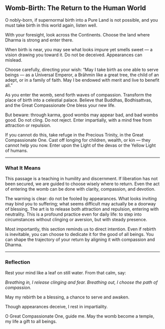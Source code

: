 ## Womb-Birth: The Return to the Human World

O nobly-born, if supernormal birth into a Pure Land is not possible, and you must take birth in this world again, listen well.

With your foresight, look across the Continents. Choose the land where Dharma is strong and enter there.

When birth is near, you may see what looks impure yet smells sweet — a vision drawing you toward it. Do not be deceived. Appearances can mislead.

Choose carefully, directing your wish:
“May I take birth as one able to serve beings — as a Universal Emperor, a Brāhmin like a great tree, the child of an adept, or in a family of faith. May I be endowed with merit and live to benefit all.”

As you enter the womb, send forth waves of compassion. Transform the place of birth into a celestial palace. Believe that Buddhas, Bodhisattvas, and the Great Compassionate One bless your new life.

But beware: through karma, good wombs may appear bad, and bad wombs good. Do not cling. Do not reject. Enter impartially, with a mind free from attraction or repulsion.

If you cannot do this, take refuge in the Precious Trinity, in the Great Compassionate One. Cast off longing for children, wealth, or kin — they cannot help you now. Enter upon the Light of the devas or the Yellow Light of humans.

---

### What It Means

This passage is a teaching in humility and discernment. If liberation has not been secured, we are guided to choose wisely where to return. Even the act of entering the womb can be done with clarity, compassion, and devotion.

The warning is clear: do not be fooled by appearances. What looks inviting may bind you to suffering; what seems difficult may actually be a doorway of blessing. The art is to release both attraction and repulsion, entering with neutrality. This is a profound practice even for daily life: to step into circumstances without clinging or aversion, but with steady presence.

Most importantly, this section reminds us to direct intention. Even if rebirth is inevitable, you can choose to dedicate it for the good of all beings. You can shape the trajectory of your return by aligning it with compassion and Dharma.

---

### Reflection

Rest your mind like a leaf on still water. From that calm, say:

*Breathing in, I release clinging and fear.
Breathing out, I choose the path of compassion.*

May my rebirth be a blessing,
a chance to serve and awaken.

Though appearances deceive,
I rest in impartiality.

O Great Compassionate One, guide me.
May the womb become a temple,
my life a gift to all beings.
